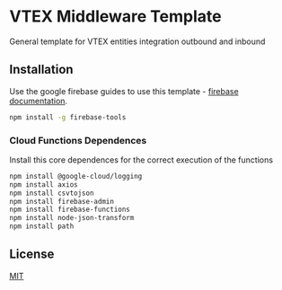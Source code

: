 # VTEX Middleware Template

General template for VTEX entities integration outbound and inbound

## Installation

Use the google firebase guides to use this template - [firebase documentation](https://firebase.google.com/docs/functions/get-started).

```bash
npm install -g firebase-tools
```

### Cloud Functions Dependences

Install this core dependences for the correct execution of the functions
```bash
npm install @google-cloud/logging
npm install axios
npm install csvtojson
npm install firebase-admin
npm install firebase-functions
npm install node-json-transform
npm install path
```
## License
[MIT](https://choosealicense.com/licenses/mit/)
